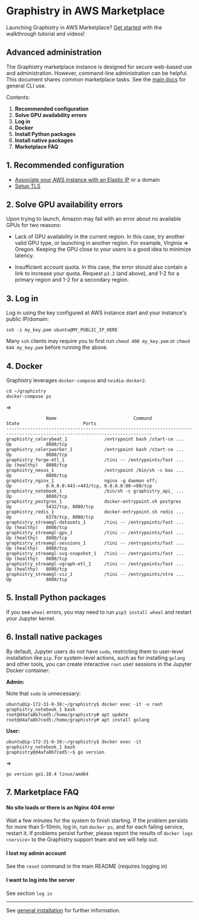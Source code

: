 # Graphistry in AWS Marketplace

Launching Graphistry in AWS Marketplace? [Get started](https://www.graphistry.com/blog/marketplace-tutorial) with the walkthrough tutorial and videos!

## Advanced administration

The Graphistry marketplace instance is designed for secure web-based use and administration. However, command-line administration can be helpful. This document shares common marketplace tasks. See the [main docs](https://github.com/graphistry/graphistry-cli) for general CLI use. 

Contents:

1. **Recommended configuration**
1. **Solve GPU availability errors**
1. **Log in**
1. **Docker**
1. **Install Python packages**
1. **Install native packages**
1. **Marketplace FAQ**


## 1. Recommended configuration

* [Associate your AWS instance with an Elastic IP](https://docs.aws.amazon.com/AWSEC2/latest/UserGuide/elastic-ip-addresses-eip.html#using-instance-addressing-eips-associating) or a domain 
* [Setup TLS](configure.md)


## 2. Solve GPU availability errors

Upon trying to launch, Amazon may fail with an error about no available GPUs for two reasons:

* Lack of GPU availability in the current region. In this case, try another valid GPU type, or launching in another region. For example, Virginia => Oregon. Keeping the GPU close to your users is a good idea to minimize latency.

* Insufficient account quota. In this case, the error should also contain a link to increase your quota. Request `p3.2` (and above), and 1-2 for a primary region and 1-2 for a secondary region.


## 3. Log in

Log in using the key configured at AWS instance start and your instance's public IP/domain:

```ssh -i my_key.pem ubuntu@MY_PUBLIC_IP_HERE```

Many `ssh` clients may require you to first run `chmod 400 my_key.pem` or `chmod 644 my_key.pem` before running the above.

## 4. Docker

Graphistry leverages `docker-compose` and `nvidia-docker2`. 

```
cd ~/graphistry
docker-compose ps
```
=>
```
               Name                             Command                  State                        Ports                  
-----------------------------------------------------------------------------------------------------------------------------
graphistry_celerybeat_1              /entrypoint bash /start-ce ...   Up             8080/tcp                                
graphistry_celeryworker_1            /entrypoint bash /start-ce ...   Up             8080/tcp                                
graphistry_forge-etl_1               /tini -- /entrypoints/fast ...   Up (healthy)   8080/tcp                                
graphistry_nexus_1                   /entrypoint /bin/sh -c bas ...   Up             8080/tcp                                
graphistry_nginx_1                   nginx -g daemon off;             Up             0.0.0.0:443->443/tcp, 0.0.0.0:80->80/tcp
graphistry_notebook_1                /bin/sh -c graphistry_api_ ...   Up             8080/tcp                                
graphistry_postgres_1                docker-entrypoint.sh postgres    Up             5432/tcp, 8080/tcp                      
graphistry_redis_1                   docker-entrypoint.sh redis ...   Up             6379/tcp, 8080/tcp                      
graphistry_streamgl-datasets_1       /tini -- /entrypoints/fast ...   Up (healthy)   8080/tcp                                
graphistry_streamgl-gpu_1            /tini -- /entrypoints/fast ...   Up (healthy)   8080/tcp                                
graphistry_streamgl-sessions_1       /tini -- /entrypoints/fast ...   Up (healthy)   8080/tcp                                
graphistry_streamgl-svg-snapshot_1   /tini -- /entrypoints/fast ...   Up (healthy)   8080/tcp                                
graphistry_streamgl-vgraph-etl_1     /tini -- /entrypoints/fast ...   Up (healthy)   8080/tcp                                
graphistry_streamgl-viz_1            /tini -- /entrypoints/stre ...   Up             8080/tcp   
```

## 5. Install Python packages

If you see `wheel` errors, you may need to run `pip3 install wheel` and restart your Jupyter kernel.

## 6. Install native packages

By default, Jupyter users do not have `sudo`, restricting them to user-level installation like `pip`. For system-level actions, such as for installing `golang` and other tools, you can create interactive `root` user sessions in the Jupyter Docker container:


**Admin:**

Note that `sudo` is unnecessary:

```
ubuntu@ip-172-31-0-38:~/graphistry$ docker exec -it -u root graphistry_notebook_1 bash
root@d4afa8b7ced5:/home/graphistry# apt update 
root@d4afa8b7ced5:/home/graphistry# apt install golang
```

**User:**
```
ubuntu@ip-172-31-0-38:~/graphistry$ docker exec -it  graphistry_notebook_1 bash
graphistry@d4afa8b7ced5:~$ go version
```
=>
```
go version go1.10.4 linux/amd64
```


## 7. Marketplace FAQ

#### No site loads or there is an Nginx 404 error

Wait a few minutes for the system to finish starting. If the problem persists for more than 5-10min, log in, run `docker ps`, and for each failing service, restart it. If problems persist further, please report the results of `docker logs <service>` to the Graphistry support team and we will help out.

#### I lost my admin account

See the `reset` command in the main README (requires logging in)

#### I want to log into the server

See section `log in`

---

See [general installation](https://github.com/graphistry/graphistry-cli) for further information.

